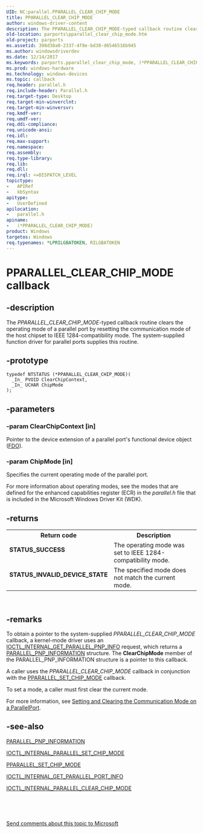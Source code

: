 ```yaml
---
UID: NC:parallel.PPARALLEL_CLEAR_CHIP_MODE
title: PPARALLEL_CLEAR_CHIP_MODE
author: windows-driver-content
description: The PPARALLEL_CLEAR_CHIP_MODE-typed callback routine clears the operating mode of a parallel port by resetting the communication mode of the host chipset to IEEE 1284-compatibility mode.
old-location: parports\pparallel_clear_chip_mode.htm
old-project: parports
ms.assetid: 398d38a0-2337-4f8e-bd30-d6546516b945
ms.author: windowsdriverdev
ms.date: 12/14/2017
ms.keywords: parports.pparallel_clear_chip_mode, (*PPARALLEL_CLEAR_CHIP_MODE) callback function [Parallel Ports], (*PPARALLEL_CLEAR_CHIP_MODE), parallel/(*PPARALLEL_CLEAR_CHIP_MODE), cisspd_d5564f9d-0941-4f80-9fa7-5acacaaf47a9.xml
ms.prod: windows-hardware
ms.technology: windows-devices
ms.topic: callback
req.header: parallel.h
req.include-header: Parallel.h
req.target-type: Desktop
req.target-min-winverclnt: 
req.target-min-winversvr: 
req.kmdf-ver: 
req.umdf-ver: 
req.ddi-compliance: 
req.unicode-ansi: 
req.idl: 
req.max-support: 
req.namespace: 
req.assembly: 
req.type-library: 
req.lib: 
req.dll: 
req.irql: <=DISPATCH_LEVEL
topictype: 
-	APIRef
-	kbSyntax
apitype: 
-	UserDefined
apilocation: 
-	parallel.h
apiname: 
-	(*PPARALLEL_CLEAR_CHIP_MODE)
product: Windows
targetos: Windows
req.typenames: *LPRILGBATOKEN, RILGBATOKEN
---
```


# PPARALLEL_CLEAR_CHIP_MODE callback


## -description


The <i>PPARALLEL_CLEAR_CHIP_MODE</i>-typed callback routine clears the operating mode of a parallel port by resetting the communication mode of the host chipset to IEEE 1284-compatibility mode. The system-supplied function driver for parallel ports supplies this routine.


## -prototype


````
typedef NTSTATUS (*PPARALLEL_CLEAR_CHIP_MODE)(
  _In_ PVOID ClearChipContext,
  _In_ UCHAR ChipMode
);
````


## -parameters




### -param ClearChipContext [in]

Pointer to the device extension of a parallel port's functional device object (<a href="https://msdn.microsoft.com/f697e0db-1db0-4a81-94d8-0ca079885480">FDO</a>).


### -param ChipMode [in]

Specifies the current operating mode of the parallel port. 

For more information about operating modes, see the modes that are defined for the enhanced capabilities register (ECR) in the <i>parallel.h</i> file that is included in the Microsoft Windows Driver Kit (WDK).


## -returns


<table>
<tr>
<th>Return code</th>
<th>Description</th>
</tr>
<tr>
<td width="40%">
<dl>
<dt><b>STATUS_SUCCESS</b></dt>
</dl>
</td>
<td width="60%">
The operating mode was set to IEEE 1284-compatibility mode.

</td>
</tr>
<tr>
<td width="40%">
<dl>
<dt><b>STATUS_INVALID_DEVICE_STATE</b></dt>
</dl>
</td>
<td width="60%">
The specified mode does not match the current mode.

</td>
</tr>
</table> 



## -remarks


To obtain a pointer to the system-supplied <i>PPARALLEL_CLEAR_CHIP_MODE</i> callback, a kernel-mode driver uses an <a href="..\parallel\ni-parallel-ioctl_internal_get_parallel_pnp_info.md">IOCTL_INTERNAL_GET_PARALLEL_PNP_INFO</a> request, which returns a <a href="..\parallel\ns-parallel-_parallel_pnp_information.md">PARALLEL_PNP_INFORMATION</a> structure. The <b>ClearChipMode</b> member of the PARALLEL_PNP_INFORMATION structure is a pointer to this callback.

A caller uses the <i>PPARALLEL_CLEAR_CHIP_MODE</i> callback in conjunction with the <a href="..\parallel\nc-parallel-pparallel_set_chip_mode.md">PPARALLEL_SET_CHIP_MODE</a> callback.

To set a mode, a caller must first clear the current mode. 

For more information, see <a href="https://msdn.microsoft.com/a22cdeef-4ae7-49f8-b0b5-a4d68feb4235">Setting and Clearing the Communication Mode on a ParallelPort</a>.



## -see-also

<a href="..\parallel\ns-parallel-_parallel_pnp_information.md">PARALLEL_PNP_INFORMATION</a>

<a href="..\parallel\ni-parallel-ioctl_internal_parallel_set_chip_mode.md">IOCTL_INTERNAL_PARALLEL_SET_CHIP_MODE</a>

<a href="..\parallel\nc-parallel-pparallel_set_chip_mode.md">PPARALLEL_SET_CHIP_MODE</a>

<a href="..\parallel\ni-parallel-ioctl_internal_get_parallel_port_info.md">IOCTL_INTERNAL_GET_PARALLEL_PORT_INFO</a>

<a href="..\parallel\ni-parallel-ioctl_internal_parallel_clear_chip_mode.md">IOCTL_INTERNAL_PARALLEL_CLEAR_CHIP_MODE</a>

 

 

<a href="mailto:wsddocfb@microsoft.com?subject=Documentation%20feedback [parports\parports]:%20PPARALLEL_CLEAR_CHIP_MODE callback function%20 RELEASE:%20(12/14/2017)&amp;body=%0A%0APRIVACY STATEMENT%0A%0AWe use your feedback to improve the documentation. We don't use your email address for any other purpose, and we'll remove your email address from our system after the issue that you're reporting is fixed. While we're working to fix this issue, we might send you an email message to ask for more info. Later, we might also send you an email message to let you know that we've addressed your feedback.%0A%0AFor more info about Microsoft's privacy policy, see http://privacy.microsoft.com/en-us/default.aspx." title="Send comments about this topic to Microsoft">Send comments about this topic to Microsoft</a>


